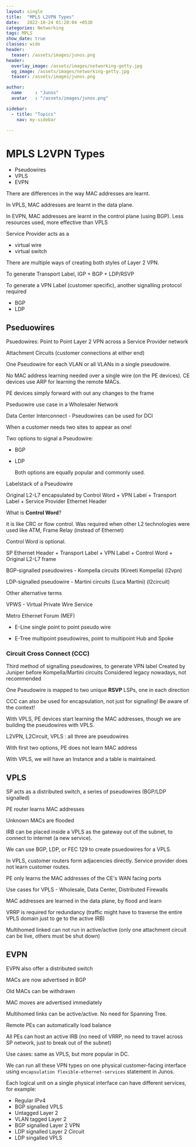 ```yaml
---
layout: single
title:  "MPLS L2VPN Types"
date:   2022-10-24 01:20:04 +0530
categories: Networking
tags: MPLS
show_date: true
classes: wide
header:
  teaser: /assets/images/junos.png
header:
  overlay_image: /assets/images/networking-getty.jpg
  og_image: /assets/images/networking-getty.jpg
  teaser: /assets/images/junos.png

author:
  name     : "Junos"
  avatar   : "/assets/images/junos.png"

sidebar:
  - title: "Topics"
    nav: my-sidebar

---
```



# MPLS L2VPN Types

- Pseudowires
- VPLS
- EVPN

There are differences in the way MAC addresses are learnt.

In VPLS, MAC addresses are learnt in the data plane.

In EVPN, MAC addresses are learnt in the control plane (using BGP). Less resources used, more effective than VPLS


Service Provider acts as a

-  virtual wire 
- virtual switch 

There are multiple ways of creating both styles of Layer 2 VPN.


To generate Transport Label, IGP + BGP + LDP/RSVP

To generate a VPN Label (customer specific), another signalling protocol required 

- BGP
- LDP



## Pseduowires

Psuedowires: Point to Point Layer 2 VPN across a Service Provider network

Attachment Circuits (customer connections at either end)

One Pseudowire for each VLAN or all VLANs in a single pseudowire.

No MAC address learning needed over a single wire (on the PE devices). CE devices use ARP for learning the remote MACs.

PE devices simply forward with out any changes to the frame

Pseduowire use case in a Wholesaler Network

Data Center Interconnect - Pseudowires can be used for DCI

When a customer needs two sites to appear as one!

Two options to signal a Pseudowire:

- BGP

- LDP

  Both options are equally popular and commonly used.

Labelstack of a Pseudowire

Original L2-L7 encapsulated by Control Word + VPN Label + Transport Label + Service Provider Ethernet Header

What is **Control Word**?

it is like CRC or flow control. Was required when other L2 technologies were used like ATM, Frame Relay (instead of Ethernet)

Control Word is optional.

SP Ethernet Header + Transport Label + VPN Label + Control Word + Original L2-L7 frame



BGP-signalled pseudowires - Kompella circuits (Kireeti Kompella) (l2vpn)

LDP-signalled pseudowire - Martini circuits (Luca Martini) (l2circuit)

Other alternative terms 

VPWS - Virtual Private Wire Service 

Metro Ethernet Forum (MEF)

- E-Line  single point to point pseudo wire

- E-Tree multipoint pseudowires, point to multipoint Hub and Spoke


### Circuit Cross Connect (CCC) 
Third method of signalling pseudowires, to generate VPN label
Created by Juniper before Kompella/Martini circuits
Considered legacy nowadays, not recommended 

One Pseudowire is mapped to two unique **RSVP** LSPs, one in each direction 

CCC can also be used for encapsulation, not just for signalling! Be aware of the context!



With VPLS, PE devices start learning the MAC addresses, though we are building the pseudowires with VPLS.



L2VPN, L2Circuit, VPLS : all three are pseudowires





With first two options, PE does not learn MAC address

With VPLS, we will have an Instance and a table is maintained.



## VPLS

SP acts as a distributed switch, a series of pseudowires (BGP/LDP signalled)

PE router learns MAC addresses

Unknown MACs are flooded

IRB can be placed inside a VPLS as the gateway out of the subnet, to connect to internet (a new service). 

We can use BGP, LDP, or FEC 129 to create psuedowires for a VPLS.



In VPLS, customer routers form adjacencies directly. Service provider does not learn customer routes.

PE only learns the MAC addresses of the CE's WAN facing ports

Use cases for VPLS - Wholesale, Data Center, Distributed Firewalls

MAC addresses are learned in the data plane, by flood and learn

VRRP is required for redundancy (traffic might have to traverse the entire VPLS domain just to ge to the active IRB)

Multihomed linked can not run in active/active  (only one attachment circuit can be live, others must be shut down)

## EVPN

EVPN also offer a distributed switch 

MACs are now advertised in BGP

Old MACs can be withdrawn

MAC moves are advertised immediately

Multihomed links can be active/active. No need for Spanning Tree.

Remote PEs can automatically load balance

All PEs can host an active IRB (no need of VRRP, no need to travel across SP network, just to break out of the subnet)

Use cases: same as VPLS, but more popular in DC.



We can run all these VPN types on one physical customer-facing interface using `encapsulation flexible-ethernet-services` statement in Junos.

Each logical unit on a single physical interface can have different services, for example:

- Regular IPv4
- BGP signalled VPLS
- Untagged Layer 2
- VLAN tagged Layer 2
- BGP signalled Layer 2 VPN
- LDP signalled Layer 2 Circuit
- LDP singalled VPLS

